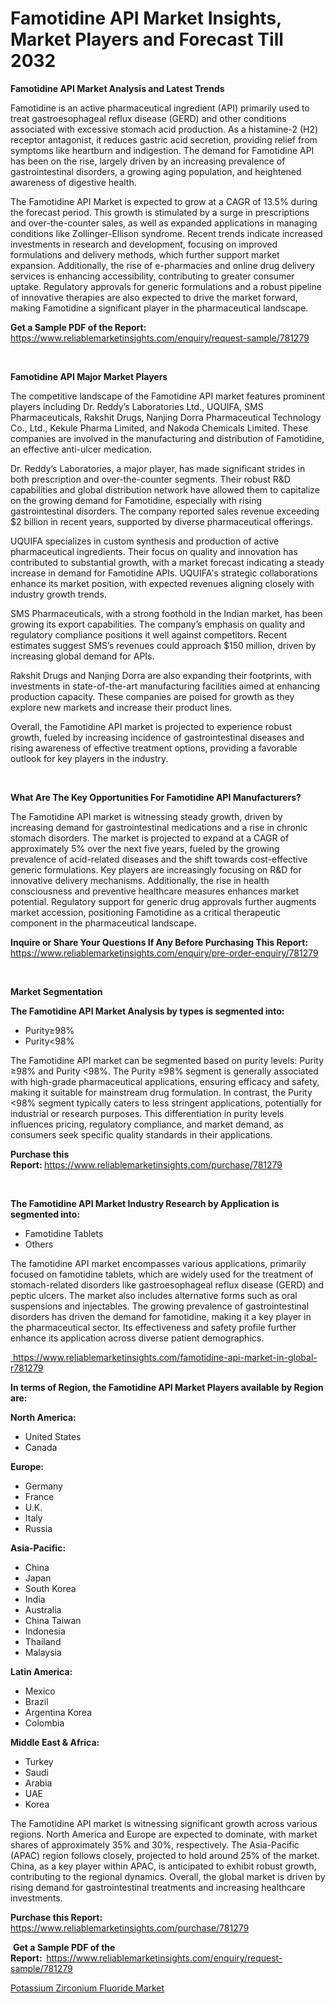 <p><h1>Famotidine API Market Insights, Market Players and Forecast Till 2032</h1></p><p><strong>Famotidine API Market Analysis and Latest Trends</strong></p>
<p><p>Famotidine is an active pharmaceutical ingredient (API) primarily used to treat gastroesophageal reflux disease (GERD) and other conditions associated with excessive stomach acid production. As a histamine-2 (H2) receptor antagonist, it reduces gastric acid secretion, providing relief from symptoms like heartburn and indigestion. The demand for Famotidine API has been on the rise, largely driven by an increasing prevalence of gastrointestinal disorders, a growing aging population, and heightened awareness of digestive health.</p><p>The Famotidine API Market is expected to grow at a CAGR of 13.5% during the forecast period. This growth is stimulated by a surge in prescriptions and over-the-counter sales, as well as expanded applications in managing conditions like Zollinger-Ellison syndrome. Recent trends indicate increased investments in research and development, focusing on improved formulations and delivery methods, which further support market expansion. Additionally, the rise of e-pharmacies and online drug delivery services is enhancing accessibility, contributing to greater consumer uptake. Regulatory approvals for generic formulations and a robust pipeline of innovative therapies are also expected to drive the market forward, making Famotidine a significant player in the pharmaceutical landscape.</p></p>
<p><strong>Get a Sample PDF of the Report:&nbsp;</strong> <a href="https://www.reliablemarketinsights.com/enquiry/request-sample/781279?utm_campaign=2606&utm_medium=2&utm_source=Github&utm_content=ia&utm_term=01042025&utm_id=famotidine-api">https://www.reliablemarketinsights.com/enquiry/request-sample/781279</a></p>
<p>&nbsp;</p>
<p><strong>Famotidine API Major Market Players</strong></p>
<p><p>The competitive landscape of the Famotidine API market features prominent players including Dr. Reddy’s Laboratories Ltd., UQUIFA, SMS Pharmaceuticals, Rakshit Drugs, Nanjing Dorra Pharmaceutical Technology Co., Ltd., Kekule Pharma Limited, and Nakoda Chemicals Limited. These companies are involved in the manufacturing and distribution of Famotidine, an effective anti-ulcer medication.</p><p>Dr. Reddy’s Laboratories, a major player, has made significant strides in both prescription and over-the-counter segments. Their robust R&D capabilities and global distribution network have allowed them to capitalize on the growing demand for Famotidine, especially with rising gastrointestinal disorders. The company reported sales revenue exceeding $2 billion in recent years, supported by diverse pharmaceutical offerings.</p><p>UQUIFA specializes in custom synthesis and production of active pharmaceutical ingredients. Their focus on quality and innovation has contributed to substantial growth, with a market forecast indicating a steady increase in demand for Famotidine APIs. UQUIFA's strategic collaborations enhance its market position, with expected revenues aligning closely with industry growth trends.</p><p>SMS Pharmaceuticals, with a strong foothold in the Indian market, has been growing its export capabilities. The company’s emphasis on quality and regulatory compliance positions it well against competitors. Recent estimates suggest SMS’s revenues could approach $150 million, driven by increasing global demand for APIs.</p><p>Rakshit Drugs and Nanjing Dorra are also expanding their footprints, with investments in state-of-the-art manufacturing facilities aimed at enhancing production capacity. These companies are poised for growth as they explore new markets and increase their product lines.</p><p>Overall, the Famotidine API market is projected to experience robust growth, fueled by increasing incidence of gastrointestinal diseases and rising awareness of effective treatment options, providing a favorable outlook for key players in the industry.</p></p>
<p>&nbsp;</p>
<p><strong>What Are The Key Opportunities For Famotidine API Manufacturers?</strong></p>
<p><p>The Famotidine API market is witnessing steady growth, driven by increasing demand for gastrointestinal medications and a rise in chronic stomach disorders. The market is projected to expand at a CAGR of approximately 5% over the next five years, fueled by the growing prevalence of acid-related diseases and the shift towards cost-effective generic formulations. Key players are increasingly focusing on R&D for innovative delivery mechanisms. Additionally, the rise in health consciousness and preventive healthcare measures enhances market potential. Regulatory support for generic drug approvals further augments market accession, positioning Famotidine as a critical therapeutic component in the pharmaceutical landscape.</p></p>
<p><strong>Inquire or Share Your Questions If Any Before Purchasing This Report:</strong> <a href="https://www.reliablemarketinsights.com/enquiry/pre-order-enquiry/781279?utm_campaign=2606&utm_medium=2&utm_source=Github&utm_content=ia&utm_term=01042025&utm_id=famotidine-api">https://www.reliablemarketinsights.com/enquiry/pre-order-enquiry/781279</a></p>
<p>&nbsp;</p>
<p><strong>Market Segmentation</strong></p>
<p><strong>The Famotidine API Market Analysis by types is segmented into:</strong></p>
<p><ul><li>Purity≥98%</li><li>Purity<98%</li></ul></p>
<p><p>The Famotidine API market can be segmented based on purity levels: Purity ≥98% and Purity <98%. The Purity ≥98% segment is generally associated with high-grade pharmaceutical applications, ensuring efficacy and safety, making it suitable for mainstream drug formulation. In contrast, the Purity <98% segment typically caters to less stringent applications, potentially for industrial or research purposes. This differentiation in purity levels influences pricing, regulatory compliance, and market demand, as consumers seek specific quality standards in their applications.</p></p>
<p><strong>Purchase this Report:&nbsp;</strong><a href="https://www.reliablemarketinsights.com/purchase/781279?utm_campaign=2606&utm_medium=2&utm_source=Github&utm_content=ia&utm_term=01042025&utm_id=famotidine-api">https://www.reliablemarketinsights.com/purchase/781279</a></p>
<p>&nbsp;</p>
<p><strong>The Famotidine API Market Industry Research by Application is segmented into:</strong></p>
<p><ul><li>Famotidine Tablets</li><li>Others</li></ul></p>
<p><p>The famotidine API market encompasses various applications, primarily focused on famotidine tablets, which are widely used for the treatment of stomach-related disorders like gastroesophageal reflux disease (GERD) and peptic ulcers. The market also includes alternative forms such as oral suspensions and injectables. The growing prevalence of gastrointestinal disorders has driven the demand for famotidine, making it a key player in the pharmaceutical sector. Its effectiveness and safety profile further enhance its application across diverse patient demographics.</p></p>
<p><a href="https://www.reliablemarketinsights.com/famotidine-api-market-in-global-r781279?utm_campaign=2606&utm_medium=2&utm_source=Github&utm_content=ia&utm_term=01042025&utm_id=famotidine-api">&nbsp;https://www.reliablemarketinsights.com/famotidine-api-market-in-global-r781279</a></p>
<p><strong>In terms of Region, the Famotidine API Market Players available by Region are:</strong></p>
<p>
    <p> <strong> North America: </strong>
        <ul>
            <li>United States</li>
            <li>Canada</li>
        </ul>
        </p> 
    <p> <strong> Europe: </strong>
        <ul>
            <li>Germany</li>
            <li>France</li>
            <li>U.K.</li>
            <li>Italy</li>
            <li>Russia</li>
        </ul>
        </p> 
    <p> <strong> Asia-Pacific: </strong>
        <ul>
            <li>China</li>
            <li>Japan</li>
            <li>South Korea</li>
            <li>India</li>
            <li>Australia</li>
            <li>China Taiwan</li>
            <li>Indonesia</li>
            <li>Thailand</li>
            <li>Malaysia</li>
        </ul>
        </p> 
    <p> <strong> Latin America: </strong>
        <ul>
            <li>Mexico</li>
            <li>Brazil</li>
            <li>Argentina Korea</li>
            <li>Colombia</li>
        </ul>
        </p> 
    <p> <strong> Middle East & Africa: </strong>
        <ul>
            <li>Turkey</li>
            <li>Saudi</li>
            <li>Arabia</li>
            <li>UAE</li>
            <li>Korea</li>
        </ul>
    </p>
    </p>
<p><p>The Famotidine API market is witnessing significant growth across various regions. North America and Europe are expected to dominate, with market shares of approximately 35% and 30%, respectively. The Asia-Pacific (APAC) region follows closely, projected to hold around 25% of the market. China, as a key player within APAC, is anticipated to exhibit robust growth, contributing to the regional dynamics. Overall, the global market is driven by rising demand for gastrointestinal treatments and increasing healthcare investments.</p></p>
<p><strong>Purchase this Report: </strong><a href="https://www.reliablemarketinsights.com/purchase/781279?utm_campaign=2606&utm_medium=2&utm_source=Github&utm_content=ia&utm_term=01042025&utm_id=famotidine-api">https://www.reliablemarketinsights.com/purchase/781279</a></p>
<p>&nbsp;<strong>Get a Sample PDF of the Report:&nbsp;&nbsp;</strong><a href="https://www.reliablemarketinsights.com/enquiry/request-sample/781279?utm_campaign=2606&utm_medium=2&utm_source=Github&utm_content=ia&utm_term=01042025&utm_id=famotidine-api">https://www.reliablemarketinsights.com/enquiry/request-sample/781279</a></p>
<p><strong></strong></p>
<p><p><a href="https://github.com/manesros8/Market-Research-Report-List-1/blob/main/potassium-zirconium-fluoride-market.md?utm_campaign=2606&utm_medium=2&utm_source=Github&utm_content=ia&utm_term=01042025&utm_id=famotidine-api">Potassium Zirconium Fluoride Market</a></p></p>